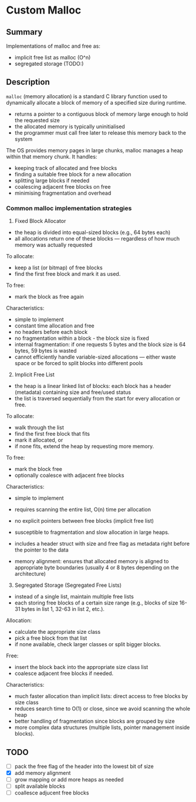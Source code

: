 # Custom Malloc

## Summary

Implementations of malloc and free as:
- implicit free list as malloc (O^n)
- segregated storage (TODO:)
  
## Description

`malloc` (memory allocation) is a standard C library function used to dynamically allocate a block of memory of a specified size during runtime.

- returns a pointer to a contiguous block of memory large enough to hold the requested size
- the allocated memory is typically uninitialised
- the programmer must call free later to release this memory back to the system

The OS provides memory pages in large chunks, malloc manages a heap within that memory chunk. It handles:
- keeping track of allocated and free blocks
- finding a suitable free block for a new allocation
- splitting large blocks if needed
- coalescing adjacent free blocks on free
- minimising fragmentation and overhead

### Common malloc implementation strategies

1. Fixed Block Allocator
- the heap is divided into equal-sized blocks (e.g., 64 bytes each)
- all allocations return one of these blocks — regardless of how much memory was actually requested

To allocate:
- keep a list (or bitmap) of free blocks
- find the first free block and mark it as used.

To free:
- mark the block as free again
  
Characteristics:
- simple to implement
- constant time allocation and free
- no headers before each block
- no fragmentation within a block - the block size is fixed
- internal fragmentation: if one requests 5 bytes and the block size is 64 bytes, 59 bytes is wasted
- cannot efficiently handle variable-sized allocations — either waste space or be forced to split blocks into different pools

2. Implicit Free List
- the heap is a linear linked list of blocks: each block has a header (metadata) containing size and free/used status
- the list is traversed sequentially from the start for every allocation or free.

To allocate:
- walk through the list
- find the first free block that fits
- mark it allocated, or
- if none fits, extend the heap by requesting more memory.

To free:
- mark the block free
- optionally coalesce with adjacent free blocks

Characteristics:
- simple to implement
- requires scanning the entire list, O(n) time per allocation
- no explicit pointers between free blocks (implicit free list)
- susceptible to fragmentation and slow allocation in large heaps.

- includes a header struct with size and free flag as metadata right before the pointer to the data
- memory alignment: ensures that allocated memory is aligned to appropriate byte boundaries (usually 4 or 8 bytes depending on the architecture)

3. Segregated Storage (Segregated Free Lists)
- instead of a single list, maintain multiple free lists
- each storing free blocks of a certain size range (e.g., blocks of size 16-31 bytes in list 1, 32-63 in list 2, etc.).

Allocation:
- calculate the appropriate size class
- pick a free block from that list
- if none available, check larger classes or split bigger blocks.

Free:
- insert the block back into the appropriate size class list
- coalesce adjacent free blocks if needed.

Characteristics:
- much faster allocation than implicit lists: direct access to free blocks by size class
- reduces search time to O(1) or close, since we avoid scanning the whole heap
- better handling of fragmentation since blocks are grouped by size
- more complex data structures (multiple lists, pointer management inside blocks).
  
## TODO

- [ ] pack the free flag of the header into the lowest bit of size
- [X] add memory alignment
- [ ] grow mapping or add more heaps as needed
- [ ] split available blocks
- [ ] coallesce adjucent free blocks